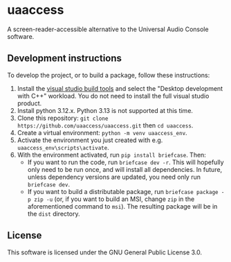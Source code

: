 # uaaccess
A screen-reader-accessible alternative to the Universal Audio Console software.

## Development instructions

To develop the project, or to build a package, follow these instructions:

1. Install the [visual studio build tools](https://download.visualstudio.microsoft.com/download/pr/655265af-cd2f-4919-97b2-3198ac560526/72224eda2843205f7b6abbbd93da8426d05f25571f8a02b4915a6d61cbbf1b13/vs_BuildTools.exe) and select the "Desktop development with C++" workload. You do not need to install the full visual studio product.
2. Install python 3.12.x. Python 3.13 is not supported at this time.
3. Clone this repository: `git clone https://github.com/uaaccess/uaaccess.git` then `cd uaaccess`.
4. Create a virtual environment: `python -m venv uaaccess_env`.
5. Activate the environment you just created with e.g. `uaaccess_env\scripts\activate`.
6. With the environment activated, run `pip install briefcase`. Then:
    * If you want to run the code, run `briefcase dev -r`. This will hopefully only need to be run once, and will install all dependencies. In future, unless dependency versions are updated, you need only run `briefcase dev`.
    * If you want to build a distributable package, run `briefcase package -p zip -u` (or, if you want to build an MSI, change `zip` in the aforementioned command to `msi`). The resulting package will be in the `dist` directory.

## License

This software is licensed under the GNU General Public License 3.0.

